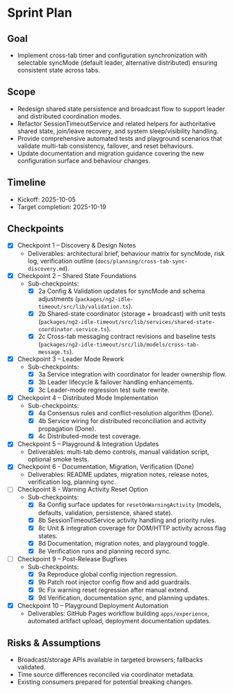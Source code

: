# Sprint Plan

## Goal
- Implement cross-tab timer and configuration synchronization with selectable syncMode (default leader, alternative distributed) ensuring consistent state across tabs.

## Scope
- Redesign shared state persistence and broadcast flow to support leader and distributed coordination modes.
- Refactor SessionTimeoutService and related helpers for authoritative shared state, join/leave recovery, and system sleep/visibility handling.
- Provide comprehensive automated tests and playground scenarios that validate multi-tab consistency, failover, and reset behaviours.
- Update documentation and migration guidance covering the new configuration surface and behaviour changes.

## Timeline
- Kickoff: 2025-10-05
- Target completion: 2025-10-19

## Checkpoints
- [x] Checkpoint 1 – Discovery & Design Notes
  - Deliverables: architectural brief, behaviour matrix for syncMode, risk log, verification outline (`docs/planning/cross-tab-sync-discovery.md`).
- [x] Checkpoint 2 – Shared State Foundations
  - Sub-checkpoints:
    - [x] 2a Config & Validation updates for syncMode and schema adjustments (`packages/ng2-idle-timeout/src/lib/validation.ts`).
    - [x] 2b Shared-state coordinator (storage + broadcast) with unit tests (`packages/ng2-idle-timeout/src/lib/services/shared-state-coordinator.service.ts`).
    - [x] 2c Cross-tab messaging contract revisions and baseline tests (`packages/ng2-idle-timeout/src/lib/models/cross-tab-message.ts`).
- [x] Checkpoint 3 – Leader Mode Rework
  - Sub-checkpoints:
    - [x] 3a Service integration with coordinator for leader ownership flow.
    - [x] 3b Leader lifecycle & failover handling enhancements.
    - [x] 3c Leader-mode regression test suite rewrite.
- [x] Checkpoint 4 – Distributed Mode Implementation
  - Sub-checkpoints:
    - [x] 4a Consensus rules and conflict-resolution algorithm (Done).
    - [x] 4b Service wiring for distributed reconciliation and activity propagation (Done).
    - [x] 4c Distributed-mode test coverage.
- [x] Checkpoint 5 – Playground & Integration Updates
  - Deliverables: multi-tab demo controls, manual validation script, optional smoke tests.
- [x] Checkpoint 6 - Documentation, Migration, Verification (Done)
  - Deliverables: README updates, migration notes, release notes, verification log, planning sync.
- [ ] Checkpoint 8 - Warning Activity Reset Option
  - Sub-checkpoints:
    - [x] 8a Config surface updates for `resetOnWarningActivity` (models, defaults, validation, persistence, shared state).
    - [x] 8b SessionTimeoutService activity handling and priority rules.
    - [x] 8c Unit & integration coverage for DOM/HTTP activity across flag states.
    - [x] 8d Documentation, migration notes, and playground toggle.
    - [x] 8e Verification runs and planning record sync.
- [ ] Checkpoint 9 – Post-Release Bugfixes
  - Sub-checkpoints:
    - [x] 9a Reproduce global config injection regression.
    - [x] 9b Patch root injector config flow and add guardrails.
    - [x] 9c Fix warning reset regression after manual extend.
    - [x] 9d Verification, documentation sync, and planning updates.
- [x] Checkpoint 10 – Playground Deployment Automation
  - Deliverables: GitHub Pages workflow building `apps/experience`, automated artifact upload, deployment documentation updates.
## Risks & Assumptions
- Broadcast/storage APIs available in targeted browsers; fallbacks validated.
- Time source differences reconciled via coordinator metadata.
- Existing consumers prepared for potential breaking changes.




